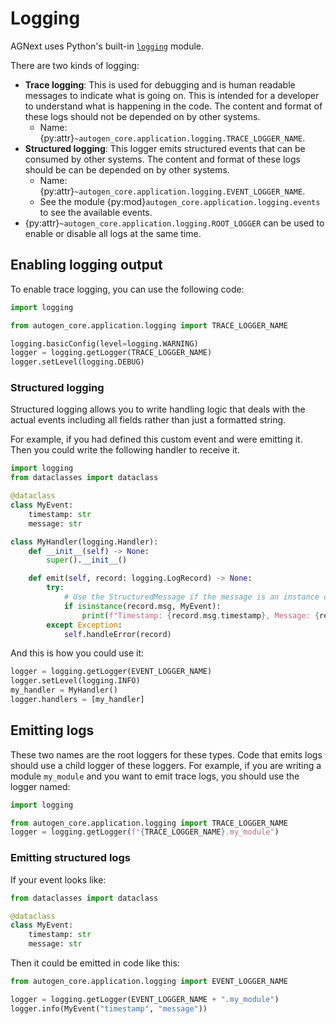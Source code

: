 # Logging

AGNext uses Python's built-in [`logging`](https://docs.python.org/3/library/logging.html) module.

There are two kinds of logging:

- **Trace logging**: This is used for debugging and is human readable messages to indicate what is going on. This is intended for a developer to understand what is happening in the code. The content and format of these logs should not be depended on by other systems.
    - Name: {py:attr}`~autogen_core.application.logging.TRACE_LOGGER_NAME`.
- **Structured logging**: This logger emits structured events that can be consumed by other systems. The content and format of these logs should be can be depended on by other systems.
    - Name: {py:attr}`~autogen_core.application.logging.EVENT_LOGGER_NAME`.
    - See the module {py:mod}`autogen_core.application.logging.events` to see the available events.
- {py:attr}`~autogen_core.application.logging.ROOT_LOGGER` can be used to enable or disable all logs at the same time.

## Enabling logging output

To enable trace logging, you can use the following code:

```python
import logging

from autogen_core.application.logging import TRACE_LOGGER_NAME

logging.basicConfig(level=logging.WARNING)
logger = logging.getLogger(TRACE_LOGGER_NAME)
logger.setLevel(logging.DEBUG)
```

### Structured logging

Structured logging allows you to write handling logic that deals with the actual events including all fields rather than just a formatted string.

For example, if you had defined this custom event and were emitting it. Then you could write the following handler to receive it.

```python
import logging
from dataclasses import dataclass

@dataclass
class MyEvent:
    timestamp: str
    message: str

class MyHandler(logging.Handler):
    def __init__(self) -> None:
        super().__init__()

    def emit(self, record: logging.LogRecord) -> None:
        try:
            # Use the StructuredMessage if the message is an instance of it
            if isinstance(record.msg, MyEvent):
                print(f"Timestamp: {record.msg.timestamp}, Message: {record.msg.message}")
        except Exception:
            self.handleError(record)
```

And this is how you could use it:

```python
logger = logging.getLogger(EVENT_LOGGER_NAME)
logger.setLevel(logging.INFO)
my_handler = MyHandler()
logger.handlers = [my_handler]
```


## Emitting logs

These two names are the root loggers for these types. Code that emits logs should use a child logger of these loggers. For example, if you are writing a module `my_module` and you want to emit trace logs, you should use the logger named:

```python
import logging

from autogen_core.application.logging import TRACE_LOGGER_NAME
logger = logging.getLogger(f"{TRACE_LOGGER_NAME}.my_module")
```

### Emitting structured logs

If your event looks like:

```python
from dataclasses import dataclass

@dataclass
class MyEvent:
    timestamp: str
    message: str
```

Then it could be emitted in code like this:

```python
from autogen_core.application.logging import EVENT_LOGGER_NAME

logger = logging.getLogger(EVENT_LOGGER_NAME + ".my_module")
logger.info(MyEvent("timestamp", "message"))
```
